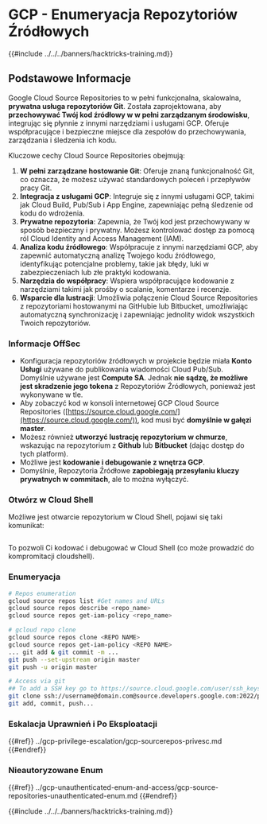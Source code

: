 # GCP - Enumeryacja Repozytoriów Źródłowych

{{#include ../../../banners/hacktricks-training.md}}

## Podstawowe Informacje <a href="#reviewing-cloud-git-repositories" id="reviewing-cloud-git-repositories"></a>

Google Cloud Source Repositories to w pełni funkcjonalna, skalowalna, **prywatna usługa repozytoriów Git**. Została zaprojektowana, aby **przechowywać Twój kod źródłowy w w pełni zarządzanym środowisku**, integrując się płynnie z innymi narzędziami i usługami GCP. Oferuje współpracujące i bezpieczne miejsce dla zespołów do przechowywania, zarządzania i śledzenia ich kodu.

Kluczowe cechy Cloud Source Repositories obejmują:

1. **W pełni zarządzane hostowanie Git**: Oferuje znaną funkcjonalność Git, co oznacza, że możesz używać standardowych poleceń i przepływów pracy Git.
2. **Integracja z usługami GCP**: Integruje się z innymi usługami GCP, takimi jak Cloud Build, Pub/Sub i App Engine, zapewniając pełną śledzenie od kodu do wdrożenia.
3. **Prywatne repozytoria**: Zapewnia, że Twój kod jest przechowywany w sposób bezpieczny i prywatny. Możesz kontrolować dostęp za pomocą ról Cloud Identity and Access Management (IAM).
4. **Analiza kodu źródłowego**: Współpracuje z innymi narzędziami GCP, aby zapewnić automatyczną analizę Twojego kodu źródłowego, identyfikując potencjalne problemy, takie jak błędy, luki w zabezpieczeniach lub złe praktyki kodowania.
5. **Narzędzia do współpracy**: Wspiera współpracujące kodowanie z narzędziami takimi jak prośby o scalanie, komentarze i recenzje.
6. **Wsparcie dla lustracji**: Umożliwia połączenie Cloud Source Repositories z repozytoriami hostowanymi na GitHubie lub Bitbucket, umożliwiając automatyczną synchronizację i zapewniając jednolity widok wszystkich Twoich repozytoriów.

### Informacje OffSec <a href="#reviewing-cloud-git-repositories" id="reviewing-cloud-git-repositories"></a>

- Konfiguracja repozytoriów źródłowych w projekcie będzie miała **Konto Usługi** używane do publikowania wiadomości Cloud Pub/Sub. Domyślnie używane jest **Compute SA**. Jednak **nie sądzę, że możliwe jest skradzenie jego tokena** z Repozytoriów Źródłowych, ponieważ jest wykonywane w tle.
- Aby zobaczyć kod w konsoli internetowej GCP Cloud Source Repositories ([https://source.cloud.google.com/](https://source.cloud.google.com/)), kod musi być **domyślnie w gałęzi master**.
- Możesz również **utworzyć lustrację repozytorium w chmurze**, wskazując na repozytorium z **Github** lub **Bitbucket** (dając dostęp do tych platform).
- Możliwe jest **kodowanie i debugowanie z wnętrza GCP**.
- Domyślnie, Repozytoria Źródłowe **zapobiegają przesyłaniu kluczy prywatnych w commitach**, ale to można wyłączyć.

### Otwórz w Cloud Shell

Możliwe jest otwarcie repozytorium w Cloud Shell, pojawi się taki komunikat:

<figure><img src="../../../images/image (325).png" alt=""><figcaption></figcaption></figure>

To pozwoli Ci kodować i debugować w Cloud Shell (co może prowadzić do kompromitacji cloudshell).

### Enumeryacja
```bash
# Repos enumeration
gcloud source repos list #Get names and URLs
gcloud source repos describe <repo_name>
gcloud source repos get-iam-policy <repo_name>

# gcloud repo clone
gcloud source repos clone <REPO NAME>
gcloud source repos get-iam-policy <REPO NAME>
... git add & git commit -m ...
git push --set-upstream origin master
git push -u origin master

# Access via git
## To add a SSH key go to https://source.cloud.google.com/user/ssh_keys (no gcloud command)
git clone ssh://username@domain.com@source.developers.google.com:2022/p/<proj-name>/r/<repo-name>
git add, commit, push...
```
### Eskalacja Uprawnień i Po Eksploatacji

{{#ref}}
../gcp-privilege-escalation/gcp-sourcerepos-privesc.md
{{#endref}}

### Nieautoryzowane Enum

{{#ref}}
../gcp-unauthenticated-enum-and-access/gcp-source-repositories-unauthenticated-enum.md
{{#endref}}

{{#include ../../../banners/hacktricks-training.md}}
